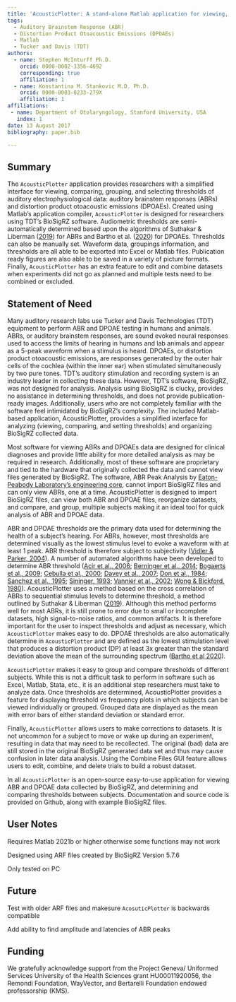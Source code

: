 ```yaml
---
title: 'AcousticPlotter: A stand-alone Matlab application for viewing, comparing, and selecting thresholds of ABR and DPOAE data'
tags:
  - Auditory Brainstem Response (ABR)
  - Distortion Product Otoacoustic Emissions (DPOAEs)
  - Matlab
  - Tucker and Davis (TDT)
authors:
  - name: Stephen McInturff Ph.D.
    orcid: 0000-0002-3356-4692
    corresponding: true
    affiliation: 1
  - name: Konstantina M. Stankovic M.D. Ph.D. 
    orcid: 0000-0003-0233-279X
    affiliation: 1
affiliations:
 - name: Department of Otolaryngology, Stanford University, USA
   index: 1
date: 13 August 2017
bibliography: paper.bib

---
```




## Summary

The `AcousticPlotter` application provides researchers with a simplified interface for viewing, comparing, grouping, and selecting thresholds of auditory electrophysiological data: auditory brainstem responses (ABRs) and distortion product otoacoustic emissions (DPOAEs). Created using Matlab’s application compiler, `AcousticPlotter` is designed for researchers using TDT’s BioSigRZ software. Audiometric thresholds are semi-automatically determined based upon the algorithms of Suthakar & Liberman ([2019](https://doi.org/10.1016/j.heares.2019.107782)) for ABRs and Bartho et al. ([2020](https://github.com/CDTbot/CDTbot)) for DPOAEs. Thresholds can also be manually set. Waveform data, groupings information, and thresholds are all able to be exported into Excel or Matlab files. Publication ready figures are also able to be saved in a variety of picture formats. Finally, `AcousticPlotter` has an extra feature to edit and combine datasets when experiments did not go as planned and multiple tests need to be combined or excluded. 

## Statement of Need

Many auditory research labs use Tucker and Davis Technologies (TDT) equipment to perform ABR and DPOAE testing in humans and animals. ABRs, or auditory brainstem responses, are sound evoked neural responses used to access the limits of hearing in humans and lab animals and appear as a 5-peak waveform when a stimulus is heard. DPOAEs, or distortion product otoacoustic emissions, are responses generated by the outer hair cells of the cochlea (within the inner ear) when stimulated simultaneously by two pure tones. TDT’s auditory stimulation and recording system is an industry leader in collecting these data. However, TDT’s software, BioSigRZ, was not designed for analysis. Analysis using BioSigRZ is clucky, provides no assistance in determining thresholds, and does not provide publication-ready images. Additionally, users who are not completely familiar with the software feel intimidated by BioSigRZ’s complexity. The included Matlab-based application, AcousticPlotter, provides a simplified interface for analyzing (viewing, comparing, and setting thresholds) and organizing BioSigRZ collected data.

Most software for viewing ABRs and DPOAEs data are designed for clinical diagnoses and provide little ability for more detailed analysis as may be required in research. Additionally, most of these software are proprietary and tied to the hardware that originally collected the data and cannot view files generated by BioSigRZ. The software, ABR Peak Analysis by [Eaton-Peabody Laboratory’s engineering core](https://www.masseyeandear.org/research/otolaryngology/eaton-peabody-laboratories/engineering-core), cannot import BioSigRZ files and can only view ABRs, one at a time. AcousticPlotter is designed to import BioSigRZ files, can view both ABR and DPOAE files, reorganize datasets, and compare, and group, multiple subjects making it an ideal tool for quick analysis of ABR and DPOAE data.
    
ABR and DPOAE thresholds are the primary data used for determining the health of a subject’s hearing. For ABRs, however, most thresholds are determined visually as the lowest stimulus level to evoke a waveform with at least 1 peak. ABR threshold is therefore subject to subjectivity 
([Vidler & Parker, 2004](https://pubmed.ncbi.nlm.nih.gov/15515641/)). A number of automated algorithms have been developed to determine ABR threshold 
([Acir et al., 2006](https://doi.org/10.1016/j.engappai.2005.08.004); 
[Berninger et al., 2014](https://pubmed.ncbi.nlm.nih.gov/24557002/); 
[Bogaerts et al., 2009](https://pubmed.ncbi.nlm.nih.gov/19706195/); 
[Cebulla et al., 2000](https://pubmed.ncbi.nlm.nih.gov/10718676/); 
[Davey et al., 2007](https://pubmed.ncbi.nlm.nih.gov/16930965/); 
[Don et al., 1984](https://pubmed.ncbi.nlm.nih.gov/6523040/); 
[Sanchez et al., 1995](https://pubmed.ncbi.nlm.nih.gov/7490163/); 
[Sininger, 1993](https://pubmed.ncbi.nlm.nih.gov/8444334/); 
[Vannier et al., 2002](https://pubmed.ncbi.nlm.nih.gov/12069764/); 
[Wong & Bickford, 1980](https://pubmed.ncbi.nlm.nih.gov/6159189/)). 
AcousticPlotter uses a method based on the cross correlation of ABRs to sequential stimulus levels to determine threshold, a method outlined by Suthakar & Liberman ([2019](https://doi.org/10.1016/j.heares.2019.107782)). Although this method performs well for most ABRs, it is still prone to error due to small or incomplete datasets, high signal-to-noise ratios, and common artifacts. It is therefore important for the user to inspect thresholds and adjust as necessary, which `AcousticPlotter` makes easy to do. DPOAE thresholds are also automatically determine in `AcousticPlotter` and are defined as the lowest stimulation level that produces a distortion product (DP) at least 3x greater than the standard deviation above the mean of the surrounding spectrum ([Bartho et al 2020](https://github.com/CDTbot/CDTbot)). 
    
`AcousticPlotter` makes it easy to group and compare thresholds of different subjects. While this is not a difficult task to perform in software such as Excel, Matlab, Stata, etc., it is an additional step researchers must take to analyze data. Once thresholds are determined, AcousticPlotter provides a feature for displaying threshold vs frequency plots in which subjects can be viewed individually or grouped. Grouped data are displayed as the mean with error bars of either standard deviation or standard error.
	
Finally, `AcousticPlotter` allows users to make corrections to datasets. It is not uncommon for a subject to move or wake up during an experiment, resulting in data that may need to be recollected. The original (bad) data are still stored in the original BioSigRZ generated data set and thus may cause confusion in later data analysis. Using the Combine Files GUI feature allows users to edit, combine, and delete trials to build a robust dataset.
    
In all `AcousticPlotter` is an open-source easy-to-use application for viewing ABR and DPOAE data collected by BioSigRZ, and determining and comparing thresholds between subjects. Documentation and source code is provided on Github, along with example BioSigRZ files. 


## User Notes

Requires Matlab 2021b or higher otherwise some functions may not work

Designed using ARF files created by BioSigRZ Version 5.7.6

Only tested on PC

## Future

Test with older ARF files and makesure `AcosuticPlotter` is backwards compatible

Add ability to find amplitude and latencies of ABR peaks

## Funding

We gratefully acknowledge support from the Project Geneva/ Uniformed Services University of the Health Sciences grant HU00011920056, the Remondi Foundation, WayVector, and Bertarelli Foundation endowed professorship (KMS).

